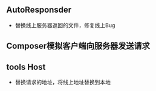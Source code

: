 ## AutoResponsder

- 替换线上服务器返回的文件，修复线上Bug




## Composer模拟客户端向服务器发送请求




## tools Host

- 替换请求的地址，将线上地址替换到本地